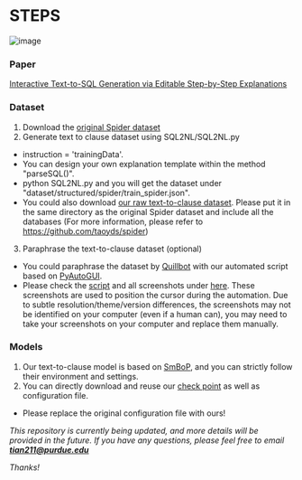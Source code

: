 # STEPS

![image](https://github.com/magic-YuanTian/STEPS/assets/75125334/74bd2efb-fa87-48c7-8088-f096cfeb5393)

### Paper
[Interactive Text-to-SQL Generation via Editable Step-by-Step Explanations](https://arxiv.org/abs/2305.07372)



### Dataset
1. Download the [original Spider dataset](https://drive.google.com/uc?export=download&id=1TqleXec_OykOYFREKKtschzY29dUcVAQ)
2. Generate text to clause dataset using SQL2NL/SQL2NL.py
  - instruction = 'trainingData'.
  - You can design your own explanation template within the method "parseSQL()".
  - python SQL2NL.py and you will get the dataset under "dataset/structured/spider/train_spider.json".
  - You could also download [our raw text-to-clause dataset](https://drive.google.com/file/d/1f1fnJK2vGuRpaQOeMlBD10tQMDH3dR83/view?usp=sharing). Please put it in the same directory as the original Spider dataset and include all the databases (For more information, please refer to https://github.com/taoyds/spider)
3. Paraphrase the text-to-clause dataset (optional)
  - You could paraphrase the dataset by [Quillbot](https://quillbot.com/) with our automated script based on [PyAutoGUI](https://pyautogui.readthedocs.io/en/latest/).
  - Please check the [script](Paraphrase/main.py) and all screenshots under [here](Paraphrase/img). These screenshots are used to position the cursor during the automation. Due to subtle resolution/theme/version differences, the screenshots may not be identified on your computer (even if a human can), you may need to take your screenshots on your computer and replace them manually.


### Models
1. Our text-to-clause model is based on [SmBoP](https://github.com/OhadRubin/SmBop), and you can strictly follow their environment and settings.
2. You can directly download and reuse our [check point](https://drive.google.com/file/d/1uQc5nRaLgqgNrAVSIvaXPVXeqFm08deu/view?usp=sharing) as well as configuration file. 
  - Please replace the original configuration file with ours!





*This repository is currently being updated, and more details will be provided in the future.*
*If you have any questions, please feel free to email* ***tian211@purdue.edu***

*Thanks!*
